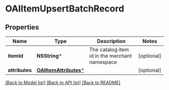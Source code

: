 # OAIItemUpsertBatchRecord

## Properties
Name | Type | Description | Notes
------------ | ------------- | ------------- | -------------
**itemId** | **NSString*** | The catalog item id in the merchant namespace | [optional] 
**attributes** | [**OAIItemAttributes***](OAIItemAttributes.md) |  | [optional] 

[[Back to Model list]](../README.md#documentation-for-models) [[Back to API list]](../README.md#documentation-for-api-endpoints) [[Back to README]](../README.md)



